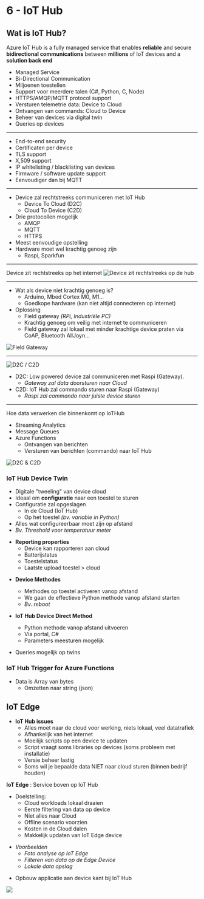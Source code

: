 # 6 - IoT Hub
## Wat is IoT Hub?
Azure IoT Hub is a fully managed service that enables **reliable** and secure **bidirectional communications** between **millions** of IoT devices and a **solution back end**

- Managed Service
- Bi-Directional Communication
- Miljoenen toestellen
- Support voor meerdere talen (C#, Python, C, Node)
- HTTPS/AMQP/MQTT protocol support
- Versturen telemetrie data: Device to Cloud
- Ontvangen van commands: Cloud to Device
- Beheer van devices via digital twin
- Queries op devices
---
- End-to-end security
- Certificaten per device
- TLS support
- X,509 support
- IP whitelisting / blacklisting van devices
- Firmware / software update support
- Eenvoudiger dan bij MQTT
---
- Device zal rechtstreeks communiceren met IoT Hub
  - Device To Cloud (D2C)
  - Cloud To Device (C2D)
- Drie protocollen mogelijk
  - AMQP
  - MQTT
  - HTTPS
- Meest eenvoudige opstelling
- Hardware moet wel krachtig genoeg zijn
  - Raspi, Sparkfun
---
Device zit rechtstreeks op het internet
![Device zit rechtstreeks op de hub](https://i.imgur.com/YAc8Pv8.png)

---
- Wat als device niet krachtig genoeg is?
  - Arduino, Mbed Cortex M0, M1...
  - Goedkope hardware (kan niet altijd connecteren op internet)
- Oplossing
  - Field gateway *(RPi, Industriële PC)*
  - Krachtig genoeg om veilig met internet te communiceren
  - Field gateway zal lokaal met minder krachtige device praten via CoAP, Bluetooth AllJoyn...

![Field Gateway](https://i.imgur.com/sqMdoWf.png)

---
![D2C / C2D](https://i.imgur.com/3RQXsex.png)
- D2C: Low powered device zal communiceren met Raspi (Gateway).
  - *Gateway zal data doorsturen naar Cloud*
- C2D: IoT Hub zal commando sturen naar Raspi (Gateway)
  - *Raspi zal commando naar juiste device sturen*
---
Hoe data verwerken die binnenkomt op IoTHub
- Streaming Analytics
- Message Queues
- Azure Functions
  - Ontvangen van berichten
  - Versturen van berichten (commando) naar IoT Hub

![D2C & C2D](https://i.imgur.com/8TP56YF.png)

### IoT Hub Device Twin
- Digitale "tweeling" van device cloud
- Ideaal om **configuratie** naar een toestel te sturen
- Configuratie zal opgeslagen
  - In de Cloud (IoT Hub)
  - Op het toestel *(bv. variable in Python)*
- Alles wat configureerbaar moet zijn op afstand
- *Bv. Threshold voor temperatuur meter*

+ **Reporting properties**
  + Device kan rapporteren aan cloud
  + Batterijstatus
  + Toestelstatus
  + Laatste upload toestel > cloud

- **Device Methodes**
  - Methodes op toestel activeren vanop afstand
  - We gaan de effectieve Python methode vanop afstand starten
  - *Bv. reboot*

- **IoT Hub Device Direct Method**
  - Python methode vanop afstand uitvoeren
  - Via portal, C#
  - Parameters meesturen mogelijk

+ Queries mogelijk op twins

### IoT Hub Trigger for Azure Functions

- Data is Array van bytes
  - Omzetten naar string (json)

## IoT Edge
- **IoT Hub issues**
  - Alles moet naar de cloud voor werking, niets lokaal, veel datatrafiek
  - Afhankelijk van het internet
  - Moeilijk scripts op een device te updaten
  - Script vraagt soms libraries op devices (soms probleem met installatie)
  - Versie beheer lastig
  - Soms wil je bepaalde data NIET naar cloud sturen (binnen bedrijf houden)

**IoT Edge**
: Service boven op IoT Hub
+ Doelstelling:
  + Cloud workloads lokaal draaien
  + Eerste filtering van data op device
  + Niet alles naar Cloud
  + Offline scenario voorzien
  + Kosten in de Cloud dalen
  + Makkelijk updaten van IoT Edge device

- *Voorbeelden*
  - *Foto analyse op IoT Edge*
  - *Filteren van data op de Edge Device*
  - *Lokale data opslag*

+ Opbouw applicatie aan device kant bij IoT Hub

![](https://i.imgur.com/SVqw513.png)


<!--stackedit_data:
eyJoaXN0b3J5IjpbLTM4ODQ4MDUyOSwxMDk1Mzg4MDM3LC0yMT
A5OTQwNzM2LC0xODgzMTA0MTIzLC04ODU0NzYzMzQsMzk5NDUy
NzQ4LDIwNDIzMjQ0NTcsOTE5MDUzNzQxLDE2NTc2NTA0MjMsOD
Q5MDg2MjI5LDIwMzEzOTEzMTUsLTEyOTA0OTkzOTIsMTU1NTQ4
Nzk4NSwtMTIzMTA5MjY3M119
-->
